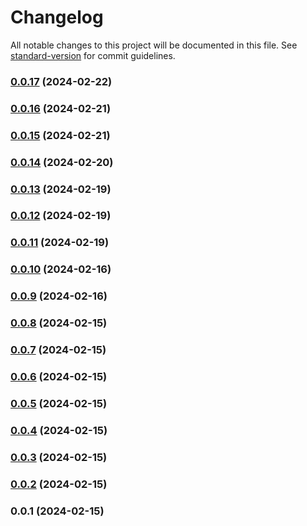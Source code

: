 # Changelog

All notable changes to this project will be documented in this file. See [standard-version](https://github.com/conventional-changelog/standard-version) for commit guidelines.

### [0.0.17](https://github.com/Virtual-Protocol/next-virtual/compare/v0.0.16...v0.0.17) (2024-02-22)

### [0.0.16](https://github.com/Virtual-Protocol/next-virtual/compare/v0.0.15...v0.0.16) (2024-02-21)

### [0.0.15](https://github.com/Virtual-Protocol/next-virtual/compare/v0.0.14...v0.0.15) (2024-02-21)

### [0.0.14](https://github.com/Virtual-Protocol/next-virtual/compare/v0.0.13...v0.0.14) (2024-02-20)

### [0.0.13](https://github.com/Virtual-Protocol/next-virtual/compare/v0.0.12...v0.0.13) (2024-02-19)

### [0.0.12](https://github.com/Virtual-Protocol/next-virtual/compare/v0.0.11...v0.0.12) (2024-02-19)

### [0.0.11](https://github.com/Virtual-Protocol/next-virtual/compare/v0.0.10...v0.0.11) (2024-02-19)

### [0.0.10](https://github.com/Virtual-Protocol/next-virtual/compare/v0.0.9...v0.0.10) (2024-02-16)

### [0.0.9](https://github.com/Virtual-Protocol/next-virtual/compare/v0.0.8...v0.0.9) (2024-02-16)

### [0.0.8](https://github.com/Virtual-Protocol/next-virtual/compare/v0.0.7...v0.0.8) (2024-02-15)

### [0.0.7](https://github.com/Virtual-Protocol/next-virtual/compare/v0.0.6...v0.0.7) (2024-02-15)

### [0.0.6](https://github.com/Virtual-Protocol/next-virtual/compare/v0.0.5...v0.0.6) (2024-02-15)

### [0.0.5](https://github.com/Virtual-Protocol/next-virtual/compare/v0.0.4...v0.0.5) (2024-02-15)

### [0.0.4](https://github.com/Virtual-Protocol/next-virtual/compare/v0.0.3...v0.0.4) (2024-02-15)

### [0.0.3](https://github.com/Virtual-Protocol/next-virtual/compare/v0.0.2...v0.0.3) (2024-02-15)

### [0.0.2](https://github.com/Virtual-Protocol/next-virtual/compare/v0.0.1...v0.0.2) (2024-02-15)

### 0.0.1 (2024-02-15)
